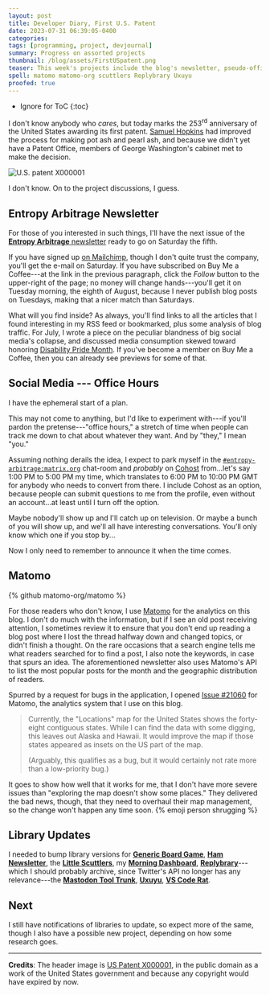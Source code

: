 ```yaml
---
layout: post
title: Developer Diary, First U.S. Patent
date: 2023-07-31 06:39:05-0400
categories:
tags: [programming, project, devjournal]
summary: Progress on assorted projects
thumbnail: /blog/assets/FirstUSpatent.png
teaser: This week's projects include the blog's newsletter, pseudo-office hours on Saturday (come visit this Saturday!), a bug report, and another batch of library updates.
spell: matomo matomo-org scuttlers Replybrary Uxuyu
proofed: true
---
```


* Ignore for ToC
{:toc}

I don't know anybody who *cares*, but today marks the 253<sup>rd</sup> anniversary of the United States awarding its first patent.  [Samuel Hopkins](https://en.wikipedia.org/wiki/Samuel_Hopkins_%28inventor%29) had improved the process for making pot ash and pearl ash, and because we didn't yet have a Patent Office, members of George Washington's cabinet met to make the decision.

![U.S. patent X000001](/blog/assets/FirstUSpatent.png "Wait, now I want to know if people and offices used to hire a clerk to draw letterhead in on their stationery...")

I don't know.  On to the project discussions, I guess.

## Entropy Arbitrage Newsletter

For those of you interested in such things, I'll have the next issue of the [**Entropy Arbitrage** newsletter](https://www.buymeacoffee.com/jcolag) ready to go on Saturday the fifth.

If you have signed up [on Mailchimp](https://entropy-arbitrage.mailchimpsites.com/), though I don't quite trust the company, you'll get the e-mail on Saturday.  If you have subscribed on Buy Me a Coffee---at the link in the previous paragraph, click the *Follow* button to the upper-right of the page; no money will change hands---you'll get it on Tuesday morning, the eighth of August, because I never publish blog posts on Tuesdays, making that a nicer match than Saturdays.

What will you find inside?  As always, you'll find links to all the articles that I found interesting in my RSS feed or bookmarked, plus some analysis of blog traffic.  For July, I wrote a piece on the peculiar blandness of big social media's collapse, and discussed media consumption skewed toward honoring [Disability Pride Month](https://en.wikipedia.org/wiki/Disability_Pride_Month).  If you've become a member on Buy Me a Coffee, then you can already see previews for some of that.

## Social Media --- Office Hours

I have the ephemeral start of a plan.

This may not come to anything, but I'd like to experiment with---if you'll pardon the pretense---"office hours," a stretch of time when people can track me down to chat about whatever they want.  And by "they," I mean "you."

Assuming nothing derails the idea, I expect to park myself in the [`#entropy-arbitrage:matrix.org`](https://matrix.to/#/#entropy-arbitrage:matrix.org) chat-room and *probably* on [Cohost](https://cohost.org/jcolag) from...let's say 1:00 PM to 5:00 PM my time, which translates to 6:00 PM to 10:00 PM GMT for anybody who needs to convert from there.  I include Cohost as an option, because people can submit questions to me from the profile, even without an account...at least until I turn off the option.

Maybe nobody'll show up and I'll catch up on television.  Or maybe a bunch of you will show up, and we'll all have interesting conversations.  You'll only know which one if you stop by...

Now I only need to remember to announce it when the time comes.

## Matomo

{% github matomo-org/matomo %}

For those readers who don't know, I use [Matomo](https://matomo.org/) for the analytics on this blog.  I don't do much with the information, but if I see an old post receiving attention, I sometimes review it to ensure that you don't end up reading a blog post where I lost the thread halfway down and changed topics, or didn't finish a thought.  On the rare occasions that a search engine tells me what readers searched for to find a post, I also note the keywords, in case that spurs an idea.  The aforementioned newsletter also uses Matomo's API to list the most popular posts for the month and the geographic distribution of readers.

Spurred by a request for bugs in the application, I opened [Issue #21060](https://github.com/matomo-org/matomo/issues/21060) for Matomo, the analytics system that I use on this blog.

 > Currently, the "Locations" map for the United States shows the forty-eight contiguous states. While I can find the data with some digging, this leaves out Alaska and Hawaii. It would improve the map if those states appeared as insets on the US part of the map.
 >
 > (Arguably, this qualifies as a bug, but it would certainly not rate more than a low-priority bug.)

It goes to show how well that it works for me, that I don't have more severe issues than "exploring the map doesn't show some places."  They delivered the bad news, though, that they need to overhaul their map management, so the change won't happen any time soon.  {% emoji person shrugging %}

## Library Updates

I needed to bump library versions for [**Generic Board Game**](https://github.com/jcolag/generic-board-game), [**Ham Newsletter**](https://github.com/jcolag/ham-newsletter), the [**Little Scuttlers**](https://github.com/jcolag/LittleScuttlers), my [**Morning Dashboard**](https://github.com/jcolag/dash), [**Replybrary**](https://github.com/jcolag/library-twtterbot)---which I should probably archive, since Twitter's API no longer has any relevance---the [**Mastodon Tool Trunk**](https://github.com/jcolag/tool-trunk), [**Uxuyu**](https://github.com/jcolag/Uxuyu), [**VS Code Rat**](https://github.com/jcolag/vscode-rat).

## Next

I still have notifications of libraries to update, so expect more of the same, though I also have a possible new project, depending on how some research goes.

* * *

**Credits**:  The header image is [US Patent X000001](https://commons.wikimedia.org/wiki/File:FirstUSpatent.jpg), in the public domain as a work of the United States government and because any copyright would have expired by now.
